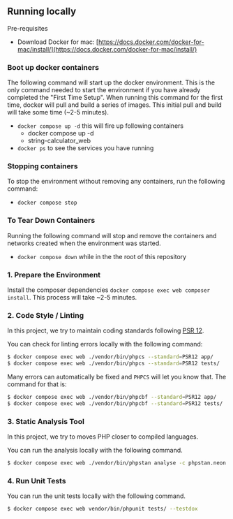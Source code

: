 ## Running locally 

Pre-requisites

- Download Docker for mac: [https://docs.docker.com/docker-for-mac/install/](https://docs.docker.com/docker-for-mac/install/)

### Boot up docker containers 
The following command will start up the docker environment.  This is the only command needed to start the environment if you have already completed the "First Time Setup".  When running this command for the first time, docker will pull and build a series of images.  This initial pull and build will take some time (~2-5 minutes).

- `docker compose up -d` this will fire up following containers 
    - docker compose up -d
    - string-calculator_web    
- `docker ps` to see the services you have running

### Stopping containers
To stop the environment without removing any containers, run the following command:
- `docker compose stop`

### To Tear Down Containers
Running the following command will stop and remove the containers and networks created when the environment was started.
- `docker compose down` while in the the root of this repository

### 1. Prepare the Environment
Install the composer dependencies `docker compose exec web composer install`.  This process will take ~2-5 minutes.

### 2. Code Style / Linting
In this project, we try to maintain coding standards following [PSR 12](https://www.php-fig.org/psr/psr-12/).

You can check for linting errors locally with the following command:

```bash
$ docker compose exec web ./vendor/bin/phpcs --standard=PSR12 app/
$ docker compose exec web ./vendor/bin/phpcs --standard=PSR12 tests/
```

Many errors can automatically be fixed and `PHPCS` will let you know that. The command for that is:

```bash
$ docker compose exec web ./vendor/bin/phpcbf --standard=PSR12 app/
$ docker compose exec web ./vendor/bin/phpcbf --standard=PSR12 tests/
```

### 3. Static Analysis Tool
In this project, we try to moves PHP closer to compiled languages.

You can run the analysis locally with the following command.

```bash
$ docker compose exec web ./vendor/bin/phpstan analyse -c phpstan.neon
```

### 4. Run Unit Tests
You can run the unit tests locally with the following command.

```bash
$ docker compose exec web vendor/bin/phpunit tests/ --testdox
```